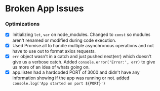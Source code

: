# Broken App Issues

### Optimizations
- [x] Initializing `let`, `var` on node_modules. Changed to `const` so modules aren't renamed or modified during code execution.
- [x] Used Promise.all to handle multiple asynchronous operations and not have to use out to format axios requests.
- [x] `err` object wasn't in a catch and just pushed next(err) which doesn't give us a verbose catch. Added `console.error('Error:', err)` to give us more of an idea of whats going on.
- [x] app.listen had a hardcoded PORT of 3000 and didn't have any information showing if the app was running or not. added `console.log('App started on port ${PORT}')`
